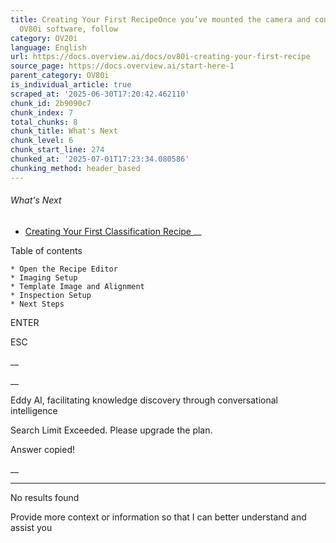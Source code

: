```yaml
---
title: Creating Your First RecipeOnce you’ve mounted the camera and connected to the
  OV80i software, follow
category: OV20i
language: English
url: https://docs.overview.ai/docs/ov80i-creating-your-first-recipe
source_page: https://docs.overview.ai/start-here-1
parent_category: OV80i
is_individual_article: true
scraped_at: '2025-06-30T17:20:42.462110'
chunk_id: 2b9090c7
chunk_index: 7
total_chunks: 8
chunk_title: What's Next
chunk_level: 6
chunk_start_line: 274
chunked_at: '2025-07-01T17:23:34.080586'
chunking_method: header_based
---
```


###### What's Next

  * [ Creating Your First Classification Recipe ](/docs/ov80i-creating-your-first-classification-recipe) __



Table of contents

    * Open the Recipe Editor 
    * Imaging Setup 
    * Template Image and Alignment 
    * Inspection Setup 
    * Next Steps 



ENTER

ESC

 __

__

Eddy AI, facilitating knowledge discovery through conversational intelligence

Search Limit Exceeded. Please upgrade the plan.

Answer copied\!

__

__ __

No results found

Provide more context or information so that I can better understand and assist you
